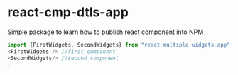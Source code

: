 # react-cmp-dtls-app

Simple package to learn how to publish react component into NPM

```javascript
import {FirstWidgets, SecondWidgets} from "react-multiple-widgets-app";
<FirstWidgets /> //first component
<SecondWidgets/> //second component
;
```
